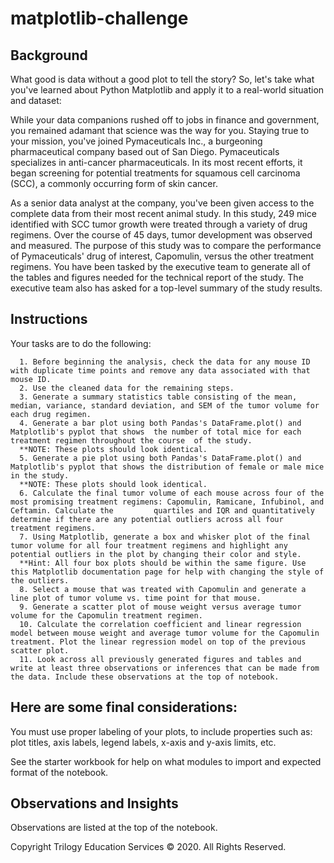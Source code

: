 # matplotlib-challenge

## Background
What good is data without a good plot to tell the story? So, let's take what you've learned about Python Matplotlib and apply it to a real-world situation and dataset:

While your data companions rushed off to jobs in finance and government, you remained adamant that science was the way for you. Staying true to your mission, you've joined Pymaceuticals Inc., a burgeoning pharmaceutical company based out of San Diego. Pymaceuticals specializes in anti-cancer pharmaceuticals. In its most recent efforts, it began screening for potential treatments for squamous cell carcinoma (SCC), a commonly occurring form of skin cancer.

As a senior data analyst at the company, you've been given access to the complete data from their most recent animal study. In this study, 249 mice identified with SCC tumor growth were treated through a variety of drug regimens. Over the course of 45 days, tumor development was observed and measured. The purpose of this study was to compare the performance of Pymaceuticals' drug of interest, Capomulin, versus the other treatment regimens. You have been tasked by the executive team to generate all of the tables and figures needed for the technical report of the study. The executive team also has asked for a top-level summary of the study results.

## Instructions
Your tasks are to do the following:
      
      1. Before beginning the analysis, check the data for any mouse ID with duplicate time points and remove any data associated with that mouse ID.
      2. Use the cleaned data for the remaining steps.
      3. Generate a summary statistics table consisting of the mean, median, variance, standard deviation, and SEM of the tumor volume for each drug regimen.
      4. Generate a bar plot using both Pandas's DataFrame.plot() and Matplotlib's pyplot that shows  the number of total mice for each treatment regimen throughout the course  of the study.
      **NOTE: These plots should look identical.
      5. Generate a pie plot using both Pandas's DataFrame.plot() and Matplotlib's pyplot that shows the distribution of female or male mice in the study.
      **NOTE: These plots should look identical.
      6. Calculate the final tumor volume of each mouse across four of the most promising treatment regimens: Capomulin, Ramicane, Infubinol, and Ceftamin. Calculate the         quartiles and IQR and quantitatively determine if there are any potential outliers across all four treatment regimens.
      7. Using Matplotlib, generate a box and whisker plot of the final tumor volume for all four treatment regimens and highlight any potential outliers in the plot by changing their color and style.
      **Hint: All four box plots should be within the same figure. Use this Matplotlib documentation page for help with changing the style of the outliers.
      8. Select a mouse that was treated with Capomulin and generate a line plot of tumor volume vs. time point for that mouse.
      9. Generate a scatter plot of mouse weight versus average tumor volume for the Capomulin treatment regimen.
      10. Calculate the correlation coefficient and linear regression model between mouse weight and average tumor volume for the Capomulin treatment. Plot the linear regression model on top of the previous scatter plot.
      11. Look across all previously generated figures and tables and write at least three observations or inferences that can be made from the data. Include these observations at the top of notebook.

## Here are some final considerations:

You must use proper labeling of your plots, to include properties such as: plot titles, axis labels, legend labels, x-axis and y-axis limits, etc.

See the starter workbook for help on what modules to import and expected format of the notebook.

## Observations and Insights
Observations are listed at the top of the notebook. 

Copyright
Trilogy Education Services © 2020. All Rights Reserved.
